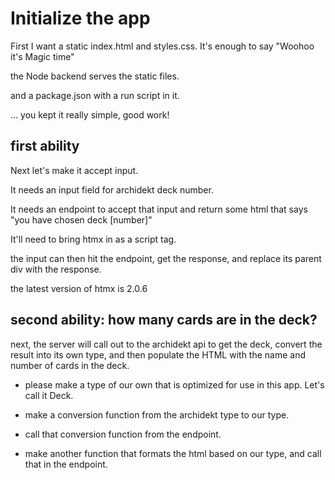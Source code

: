 # Initialize the app

First I want a static index.html and styles.css. It's enough to say "Woohoo it's Magic time"

the Node backend serves the static files.

and a package.json with a run script in it.

... you kept it really simple, good work!

## first ability

Next let's make it accept input.

It needs an input field for archidekt deck number.

It needs an endpoint to accept that input and return some html that says "you have chosen deck [number]"

It'll need to bring htmx in as a script tag.

the input can then hit the endpoint, get the response, and replace its parent div with the response.

the latest version of htmx is 2.0.6

## second ability: how many cards are in the deck?

next, the server will call out to the archidekt api to get the deck, convert the result into its own type,
and then populate the HTML with the name and number of cards in the deck.

- please make a type of our own that is optimized for use in this app. Let's call it Deck.
- make a conversion function from the archidekt type to our type.
- call that conversion function from the endpoint.

- make another function that formats the html based on our type, and call that in the endpoint.
